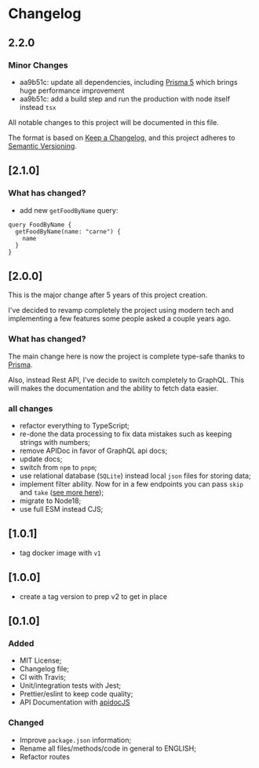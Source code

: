 # Changelog

## 2.2.0

### Minor Changes

- aa9b51c: update all dependencies, including [Prisma 5](https://www.prisma.io/blog/prisma-5-f66prwkjx72s) which brings huge performance improvement
- aa9b51c: add a build step and run the production with node itself instead `tsx`

All notable changes to this project will be documented in this file.

The format is based on [Keep a Changelog](https://keepachangelog.com/en/1.0.0/),
and this project adheres to [Semantic Versioning](https://semver.org/spec/v2.0.0.html).

<!--
Added for new features.
Changed for changes in existing functionality.
Deprecated for soon-to-be removed features.
Removed for now removed features.
Fixed for any bug fixes.
Security in case of vulnerabilities.

 -->

## [2.1.0]

### What has changed?

- add new `getFoodByName` query:

```gql
query FoodByName {
  getFoodByName(name: "carne") {
    name
  }
}
```

## [2.0.0]

This is the major change after 5 years of this project creation.

I've decided to revamp completely the project using modern tech and implementing a few features some people asked a couple years ago.

### What has changed?

The main change here is now the project is complete type-safe thanks to [Prisma](https://prisma.io).

Also, instead Rest API, I've decide to switch completely to GraphQL. This will makes the documentation and the ability to fetch data easier.

### all changes

- refactor everything to TypeScript;
- re-done the data processing to fix data mistakes such as keeping strings with numbers;
- remove APIDoc in favor of GraphQL api docs;
- update docs;
- switch from `npm` to `pnpm`;
- use relational database (`SQLite`) instead local `json` files for storing data;
- implement filter ability. Now for in a few endpoints you can pass `skip` and `take` ([see more here](https://www.prisma.io/docs/concepts/components/prisma-client/pagination#offset-pagination));
- migrate to Node18;
- use full ESM instead CJS;

## [1.0.1]

- tag docker image with `v1`

## [1.0.0]

- create a tag version to prep v2 to get in place

## [0.1.0]

### Added

- MIT License;
- Changelog file;
- CI with Travis;
- Unit/integration tests with Jest;
- Prettier/eslint to keep code quality;
- API Documentation with [apidocJS](http://apidocjs.com/#param-api-success)

### Changed

- Improve `package.json` information;
- Rename all files/methods/code in general to ENGLISH;
- Refactor routes
